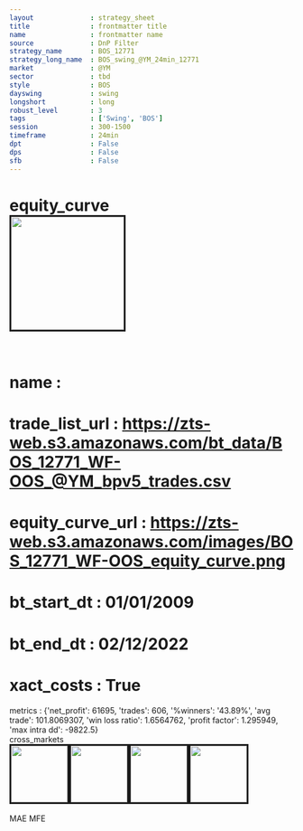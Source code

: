 ```yaml
---
layout              : strategy_sheet
title               : frontmatter title
name                : frontmatter name
source              : DnP Filter
strategy_name       : BOS_12771
strategy_long_name  : BOS_swing_@YM_24min_12771
market              : @YM
sector              : tbd
style               : BOS
dayswing            : swing
longshort           : long
robust_level        : 3
tags                : ['Swing', 'BOS']
session             : 300-1500
timeframe           : 24min
dpt                 : False
dps                 : False
sfb                 : False
---
```

equity_curve<br>
<img src='https://zts-web.s3.amazonaws.com/images/BOS_12771_WF-OOS_equity_curve.png' alt='' border=3 height=200><br><br>
================
name                : <br>
================
trade_list_url      : https://zts-web.s3.amazonaws.com/bt_data/BOS_12771_WF-OOS_@YM_bpv5_trades.csv<br>
================
equity_curve_url    : https://zts-web.s3.amazonaws.com/images/BOS_12771_WF-OOS_equity_curve.png<br>
================
bt_start_dt         : 01/01/2009<br>
================
bt_end_dt           : 02/12/2022<br>
================
xact_costs          : True<br>
================
metrics             : {'net_profit': 61695, 'trades': 606, '%winners': '43.89%', 'avg trade': 101.8069307, 'win loss ratio': 1.6564762, 'profit factor': 1.295949, 'max intra dd': -9822.5}<br>
cross_markets<br>
<img src='https://zts-web.s3.amazonaws.com/images/BOS_12771_GrpStress_@RTY_equity_curve.png' alt='' border=3 height=100><img src='https://zts-web.s3.amazonaws.com/images/BOS_12771_GrpStress_@NQ_equity_curve.png' alt='' border=3 height=100><img src='https://zts-web.s3.amazonaws.com/images/BOS_12771_GrpStress_@ES_equity_curve.png' alt='' border=3 height=100><img src='https://zts-web.s3.amazonaws.com/images/BOS_12771_GrpStress_@EMD_equity_curve.png' alt='' border=3 height=100><br><br>
MAE
MFE
